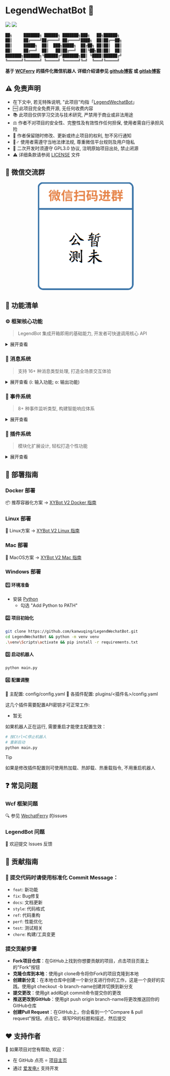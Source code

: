 # LegendWechatBot 🤖

![](https://img.shields.io/badge/-Python-3776AB?style=flat-square&logo=python&logoColor=FFFFFF)
![](https://img.shields.io/badge/-Wechat-07C160?style=flat-square&logo=wechat&logoColor=FFFFFF)


```
██╗     ███████╗ ██████╗ ███████╗███╗   ██╗██████╗ 
██║     ██╔════╝██╔════╝ ██╔════╝████╗  ██║██╔══██╗
██║     █████╗  ██║  ███╗█████╗  ██╔██╗ ██║██║  ██║
██║     ██╔══╝  ██║   ██║██╔══╝  ██║╚██╗██║██║  ██║
███████╗███████╗╚██████╔╝███████╗██║ ╚████║██████╔╝
╚══════╝╚══════╝ ╚═════╝ ╚══════╝╚═╝  ╚═══╝╚═════╝ 
```

**基于 [WCFerry](https://github.com/lich0821/WeChatFerry) 的插件化微信机器人**
**详细介绍请参见 [github博客](https://kanwuqing.github.io) 或 [gitlab博客](https://kanwuqing.gitlab.io)**

## ⚠️ 免责声明

* 在下文中, 若无特殊说明, "此项目"均指「[LegendWechatBot](https://github.com/kanwuqing/LegendWechatBot)」
* 🆓 此项目完全免费开源, 无任何收费内容
* 📚 此项目仅供学习交流与技术研究, 严禁用于商业或非法用途
* ⚖️ 作者不对项目的安全性、完整性及有效性作任何担保, 使用者需自行承担风险
* 🔄 作者保留随时修改、更新或终止项目的权利, 恕不另行通知
* 👮♂️ 使用者需遵守当地法律法规, 尊重微信平台规则及用户隐私
* 📜 二次开发时须遵守 GPL3.0 协议, 注明原始项目出处, 禁止闭源
* ⚠️ 详细条款请参阅 [LICENSE](./LICENSE) 文件

## 💬 微信交流群

<div align="center">
  <img alt="微信交流群二维码" src="docs/qrcode.png" style="width: 300px; height: auto;">
</div>

## 🎯 功能清单

### ⚙️ 框架核心功能

> LegendBot 集成开箱即用的基础能力, 开发者可快速调用核心 API

<details>
  <summary>展开查看</summary>
  <ul>
    <li>主框架 - 核心功能集成与生命周期管理</li>
    <li>配置集成 - 统一化配置管理系统</li>
    <li>消息系统集成 - 多类型消息收发管道</li>
    <li>事件监听 - 实时事件响应机制</li>
    <li>日志管理 - 多级日志记录与分析</li>
    <li>数据库管理 - 数据持久化解决方案</li>
    <li>文件管理 - 资源文件统一存储方案</li>
  </ul>
</details>

### 📨 消息系统

> 支持 16+ 种消息类型处理, 打造全场景交互体验

<details>
  <summary>展开查看 (i: 输入功能; o: 输出功能)</summary>
  <ul>
    <li>好友申请(i) - 自动处理好友请求</li>
    <li>系统消息(i) - 平台通知消息解析</li>
    <li>文本消息(io) - 支持 Markdown/Emoji 格式</li>
    <li>多媒体消息(io) - 图片/语音/视频/文件收发</li>
    <li>位置消息(i) - 地理坐标解析 (开发中)</li>
    <li>链接消息(io) - 智能链接预览功能</li>
    <li>小程序消息(io) - 完整结构解析能力</li>
    <li>红包消息(i) - 自动提醒与统计</li>
    <li>转账消息(io) - 安全交易处理机制</li>
    <li>群管理功能 - 成员/公告/名片管理</li>
  </ul>
</details>

### 📅 事件系统

> 8+ 种事件监听类型, 构建智能响应体系

<details>
  <summary>展开查看</summary>
  <ul>
    <li>好友申请事件 - 自定义审批流程</li>
    <li>好友添加事件 - 自动欢迎机制</li>
    <li>消息监听事件 - 实时内容监控</li>
    <li>群成员事件 - 成员变动追踪</li>
    <li>定时任务事件 - 自动化工作流</li>
    <li>频率控制事件 - API/消息频率管控</li>
    <li>敏感词事件 - 内容安全过滤</li>
  </ul>
</details>

### 🔌 插件系统

> 模块化扩展设计, 轻松打造个性功能

<details>
  <summary>展开查看</summary>
  <ul>
    <li>插件管理 - 热插拔式组件管理</li>
    <li>插件模板 - 快速开发脚手架</li>
    <li>自动审批 - 智能好友申请处理</li>
    <li>欢迎助手 - 新成员引导系统</li>
    <li>中医诊断 - 中医问诊机器人</li>
    <li>张维为表情 - 文字查询张维为表情包</li>
    <li>表情包生成 - 传入图片生成表情包</li>
  </ul>
</details>

## 🚀 部署指南

### Docker 部署
📦 推荐容器化方案 → [XYBot V2 Docker 指南](https://github.com/HenryXiaoYang/XYBotV2?tab=readme-ov-file#-docker-%E9%83%A8%E7%BD%B2%E6%8E%A8%E8%8D%90)

### Linux 部署
🐧 Linux方案 → [XYBot V2 Linux 指南](https://github.com/HenryXiaoYang/XYBotV2?tab=readme-ov-file#-linux-%E9%83%A8%E7%BD%B2%E6%AD%A5%E9%AA%A4)

### Mac 部署
🍎 MacOS方案 → [XYBot V2 Mac 指南](https://github.com/HenryXiaoYang/XYBotV2)

### Windows 部署

#### 1️⃣ 环境准备
- 安装 [Python](https://www.python.org/downloads/)
  - 勾选 "Add Python to PATH"

#### 2️⃣ 项目初始化
```bash
git clone https://github.com/kanwuqing/LegendWechatBot.git
cd LegendWechatBot && python -m venv venv
.\venv\Scripts\activate && pip install -r requirements.txt
```

#### 3️⃣ 启动机器人
```bash
python main.py
```

#### 4️⃣ 配置调整
📝 主配置: config/config.yaml
📝 各插件配置: plugins/<插件名>/config.yaml

这几个插件需要配置API密钥才可正常工作:

- 暂无


如果机器人正在运行, 需要重启才能使主配置生效：
```bash
# 按Ctrl+C停止机器人
# 重新启动
python main.py
```

> [!TIP]
> 如果是修改插件配置则可使用热加载、热卸载、热重载指令, 不用重启机器人

## ❓ 常见问题

### Wcf 框架问题
🔍 参见 [WechatFerry](https://github.com/lich0821/WeChatFerry/issues/) 的issues

### LegendBot 问题
📮 欢迎提交 Issues 反馈

## 👥 贡献指南

### 🚩 提交代码时请使用标准化 Commit Message：
- `feat`: 新功能
- `fix`: Bug修复
- `docs`: 文档更新
- `style`: 代码格式
- `ref`: 代码重构
- `perf`: 性能优化
- `test`: 测试相关
- `chore`: 构建/工具变更

### 提交贡献步骤
- **Fork项目仓库**：在GitHub上找到你想要贡献的项目，点击项目页面上的"Fork"按钮
- **克隆仓库到本地**：使用git clone命令将你Fork的项目克隆到本地
- **创建新分支**：在本地仓库中创建一个新分支进行你的工作，这是一个良好的实践。使用git checkout -b branch-name创建并切换到新分支
- **提交更改**：使用git add和git commit命令提交你的更改
- **推送更改到GitHub**：使用git push origin branch-name将更改推送回你的GitHub仓库
- **创建Pull Request**：在GitHub上，你会看到一个"Compare & pull request"按钮。点击它，填写PR的标题和描述，然后提交


## ❤️ 支持作者

🌟 如果项目对您有帮助, 欢迎：
- 在 GitHub 点亮 ⭐ [项目主页](https://github.com/kanwuqing/LegendWechatBot)
- 通过 [爱发电⚡](https://ifdian.net/a/kanwuqing) 支持开发
